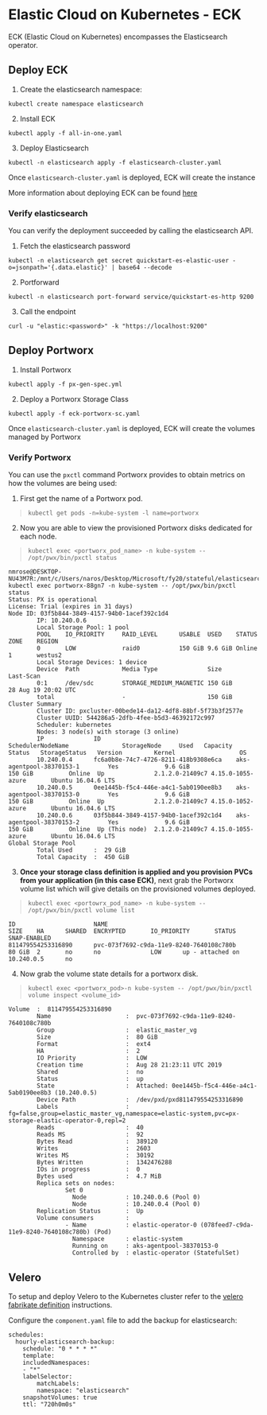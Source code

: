 # Elastic Cloud on Kubernetes - ECK

ECK (Elastic Cloud on Kubernetes) encompasses the Elasticsearch operator.

## Deploy ECK

1. Create the elasticsearch namespace:

```
kubectl create namespace elasticsearch
```

2. Install ECK

```
kubectl apply -f all-in-one.yaml
```

3. Deploy Elasticsearch
```
kubectl -n elasticsearch apply -f elasticsearch-cluster.yaml
```

Once `elasticsearch-cluster.yaml` is deployed, ECK will create the instance


More information about deploying ECK can be found [here](https://www.elastic.co/guide/en/cloud-on-k8s/current/k8s-quickstart.html#k8s-deploy-eck)

### Verify elasticsearch
You can verify the deployment succeeded by calling the elasticsearch API.

1. Fetch the elasticsearch password

```
kubectl -n elasticsearch get secret quickstart-es-elastic-user -o=jsonpath='{.data.elastic}' | base64 --decode
```

2. Portforward
```
kubectl -n elasticsearch port-forward service/quickstart-es-http 9200
```

3. Call the endpoint
```
curl -u "elastic:<password>" -k "https://localhost:9200"
```

## Deploy Portworx

1. Install Portworx

```
kubectl apply -f px-gen-spec.yml
```

2. Deploy a Portworx Storage Class

```
kubectl apply -f eck-portworx-sc.yaml
```

Once `elasticsearch-cluster.yaml` is deployed, ECK will create the volumes managed by Portworx

### Verify Portworx

You can use the `pxctl` command Portworx provides to obtain metrics on how the volumes are being used: 
1. First get the name of a Portworx pod.

> `kubectl get pods -n=kube-system -l name=portworx`

2. Now you are able to view the provisioned Portworx disks dedicated for each node. 

> `kubectl exec <portworx_pod_name> -n kube-system -- /opt/pwx/bin/pxctl status`

```
nmrose@DESKTOP-NU43M7R:/mnt/c/Users/naros/Desktop/Microsoft/fy20/stateful/elasticsearch/portworx/eck$ kubectl exec portworx-88gn7 -n kube-system -- /opt/pwx/bin/pxctl status
Status: PX is operational
License: Trial (expires in 31 days)
Node ID: 03f5b844-3849-4157-94b0-1acef392c1d4
        IP: 10.240.0.6
        Local Storage Pool: 1 pool
        POOL    IO_PRIORITY     RAID_LEVEL      USABLE  USED    STATUS  ZONE    REGION
        0       LOW             raid0           150 GiB 9.6 GiB Online  1       westus2
        Local Storage Devices: 1 device
        Device  Path            Media Type              Size            Last-Scan
        0:1     /dev/sdc        STORAGE_MEDIUM_MAGNETIC 150 GiB         28 Aug 19 20:02 UTC
        total                   -                       150 GiB
Cluster Summary
        Cluster ID: pxcluster-00bede14-da12-4df8-88bf-5f73b3f2577e
        Cluster UUID: 544286a5-2dfb-4fee-b5d3-46392172c997
        Scheduler: kubernetes
        Nodes: 3 node(s) with storage (3 online)
        IP              ID                                      SchedulerNodeName               StorageNode     Used   Capacity                                                                                                                       Status   StorageStatus   Version         Kernel                  OS
        10.240.0.4      fc6a0b8e-74c7-4726-8211-418b9308e6ca    aks-agentpool-38370153-1        Yes             9.6 GiB                                                                                                                               150 GiB          Online  Up              2.1.2.0-21409c7 4.15.0-1055-azure       Ubuntu 16.04.6 LTS
        10.240.0.5      0ee1445b-f5c4-446e-a4c1-5ab0190ee8b3    aks-agentpool-38370153-0        Yes             9.6 GiB                                                                                                                               150 GiB          Online  Up              2.1.2.0-21409c7 4.15.0-1052-azure       Ubuntu 16.04.6 LTS
        10.240.0.6      03f5b844-3849-4157-94b0-1acef392c1d4    aks-agentpool-38370153-2        Yes             9.6 GiB                                                                                                                               150 GiB          Online  Up (This node)  2.1.2.0-21409c7 4.15.0-1055-azure       Ubuntu 16.04.6 LTS
Global Storage Pool
        Total Used      :  29 GiB
        Total Capacity  :  450 GiB
```

3. **Once your storage class definition is applied and you provision PVCs from your application (in this case ECK)**, next grab the Portworx volume list which will give details on the provisioned volumes deployed.

> `kubectl exec <portowrx_pod_name> -n kube-system -- /opt/pwx/bin/pxctl volume list`

```
ID                      NAME                                            SIZE    HA      SHARED  ENCRYPTED       IO_PRIORITY       STATUS                          SNAP-ENABLED
811479554253316890      pvc-073f7692-c9da-11e9-8240-7640108c780b        80 GiB  2       no      no              LOW      up - attached on 10.240.0.5      no
```

4. Now grab the volume state details for a portworx disk. 

> `kubectl exec <portworx_pod>-n kube-system -- /opt/pwx/bin/pxctl volume inspect <volume_id>`

```
Volume  :  811479554253316890
        Name                     :  pvc-073f7692-c9da-11e9-8240-7640108c780b
        Group                    :  elastic_master_vg
        Size                     :  80 GiB
        Format                   :  ext4
        HA                       :  2
        IO Priority              :  LOW
        Creation time            :  Aug 28 21:23:11 UTC 2019
        Shared                   :  no
        Status                   :  up
        State                    :  Attached: 0ee1445b-f5c4-446e-a4c1-5ab0190ee8b3 (10.240.0.5)
        Device Path              :  /dev/pxd/pxd811479554253316890
        Labels                   :  fg=false,group=elastic_master_vg,namespace=elastic-system,pvc=px-storage-elastic-operator-0,repl=2
        Reads                    :  40
        Reads MS                 :  92
        Bytes Read               :  389120
        Writes                   :  2603
        Writes MS                :  30192
        Bytes Written            :  1342476288
        IOs in progress          :  0
        Bytes used               :  4.7 MiB
        Replica sets on nodes:
                Set 0
                  Node           : 10.240.0.6 (Pool 0)
                  Node           : 10.240.0.4 (Pool 0)
        Replication Status       :  Up
        Volume consumers         :
                - Name           : elastic-operator-0 (078feed7-c9da-11e9-8240-7640108c780b) (Pod)
                  Namespace      : elastic-system
                  Running on     : aks-agentpool-38370153-0
                  Controlled by  : elastic-operator (StatefulSet)
```

## Velero
To setup and deploy Velero to the Kubernetes cluster refer to the [velero fabrikate definition](https://github.com/microsoft/fabrikate-definitions/tree/master/definitions/fabrikate-velero) instructions.

Configure the `component.yaml` file to add the backup for elasticsearch:
```
schedules:
  hourly-elasticsearch-backup:
    schedule: "0 * * * *"
    template:
    includedNamespaces:
    - "*"
    labelSelector:
        matchLabels:
        namespace: "elasticsearch"
    snapshotVolumes: true
    ttl: "720h0m0s"
```
